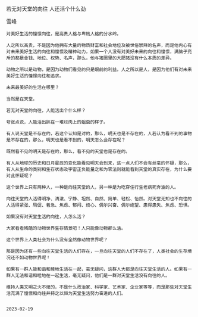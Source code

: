 若无对天堂的向往 人还活个什么劲

雪峰


    对美好生活的憧憬向往，是高贵人格与卑贱人格的分水岭。

    人之所以高贵，不是因为他拥有大量的物质财富和社会地位及被世俗崇拜的名声，而是他内心有对未来美好生活的向往和憧憬及精神动力，如果一个人没有对美好未来的向往和憧憬，满脑子充斥的都是金钱、地位、权势、名声，那么，他与猪圈里的大肥猪没有什么本质的差异。

    动物之所以是动物，是因为动物们看见的只是眼前的利益。人之所以是人，是因为他们有对未来美好生活的憧憬向往和追求。

    未来最美好的生活在哪里？

    当然是在天堂。

    若无对天堂的向往，人能活出个什么样？

    夸张点说，人能活出趴在一堆烂肉上的蛆虫的样子。

    有人说天堂是不存在的，若这个认知是对的，那么，明天也是不存在的，人若认为看不到的事物是不存在的，那么，明天也是看不到的，明天怎么会存在呢？

    既然看不见的明天是存在的，那么，看不见的天堂也是存在的。

    有人从地球的历史和日月星辰的变化能看见明天会到来，这一点人们不会有丝毫的怀疑，那么，有人从生命的类别和生存状态及宇宙正负能量之和为零法则就能看到天堂的真实存在，为什么要对此怀疑呢？

    这个世界上只有两种人，一种是向往天堂的人，另一种是为吃穿住行生老病死奔波的人。

    向往天堂的人活得明净、清澈、宁静、坦然、自然、简单、轻松、怡然。对天堂无知也不向往的人活得紧张、局促、着急、焦虑、郁闷、烦心、偶尔兴奋、偶尔绝望、患得患失、焦虑、恐惧。

    如果没有对天堂生活的向往，人怎么活？

    大家看看残酷的动物世界生存情景吧！人只能像动物那么活。

    这个世界上人类社会为什么没有全然像动物世界呢？

    那是因为还有一些向往天堂生活的人们存在，一旦向往天堂的人们不存在了，人类社会的生存境况还不如动物世界呢！

    如果有一群人能和谐和睦地生活在一起，毫无疑问，这群人大都是向往天堂生活的人。如果有一群人无法和谐和睦地在一起生活，毫无疑问，他们是一群对天堂生活没有向往的人。

    维持人类文明之火不熄的，不是什么政治家、科学家、艺术家、企业家等等，而是那些对天堂生活充满了憧憬和向往并持之以恒为天堂生活努力奋进的人们。


    2023-02-19